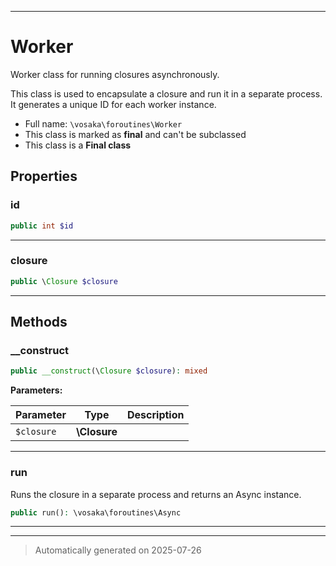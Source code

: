 ***

# Worker

Worker class for running closures asynchronously.

This class is used to encapsulate a closure and run it in a separate process.
It generates a unique ID for each worker instance.

* Full name: `\vosaka\foroutines\Worker`
* This class is marked as **final** and can't be subclassed
* This class is a **Final class**



## Properties


### id



```php
public int $id
```






***

### closure



```php
public \Closure $closure
```






***

## Methods


### __construct



```php
public __construct(\Closure $closure): mixed
```








**Parameters:**

| Parameter | Type | Description |
|-----------|------|-------------|
| `$closure` | **\Closure** |  |





***

### run

Runs the closure in a separate process and returns an Async instance.

```php
public run(): \vosaka\foroutines\Async
```












***


***
> Automatically generated on 2025-07-26
